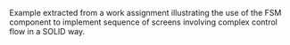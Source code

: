 Example extracted from a work assignment illustrating the use of the FSM component to implement sequence of screens involving complex control flow in a SOLID way. 
